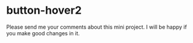 # button-hover2
Please send me your comments about this mini project. 
I will be happy if you make good changes in it.
